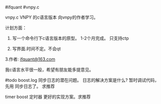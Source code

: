 #ifquant
#vnpy.c

vnpy.c    VNPY 的c语言版本 向vnpy的作者学习。

计划方面：
1. 写一个命令行下c语言版本的原型。 1-2个月完成。 只支持ctp

2. 写界面.时间不定。不会qt

3.作者: ifquant@163.com

我c语言水平很一般，希望有朋友能多提意见。



#todo
boost.log 同步日志的潜在问题。 日志的解决方案是什么? 暂时调试代码，先用 同步日志了。 求推荐

timer     boost 定时器 更好的实现方案。求推荐






